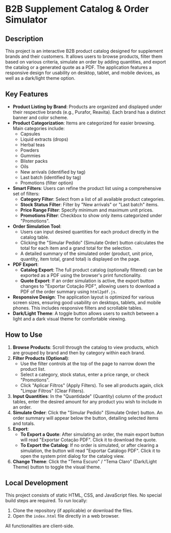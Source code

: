 # B2B Supplement Catalog & Order Simulator

## Description

This project is an interactive B2B product catalog designed for supplement brands and their customers. It allows users to browse products, filter them based on various criteria, simulate an order by adding quantities, and export the catalog or a generated quote as a PDF. The application features a responsive design for usability on desktop, tablet, and mobile devices, as well as a dark/light theme option.

## Key Features

*   **Product Listing by Brand**: Products are organized and displayed under their respective brands (e.g., Purafor, Reavita). Each brand has a distinct banner and color scheme.
*   **Product Categorization**: Items are categorized for easier browsing. Main categories include:
    *   Capsules
    *   Liquid extracts (drops)
    *   Herbal teas
    *   Powders
    *   Gummies
    *   Blister packs
    *   Oils
    *   New arrivals (identified by tag)
    *   Last batch (identified by tag)
    *   Promotions (filter option)
*   **Smart Filters**: Users can refine the product list using a comprehensive set of filters:
    *   **Category Filter**: Select from a list of all available product categories.
    *   **Stock Status Filter**: Filter by "New arrivals" or "Last batch" items.
    *   **Price Range Filter**: Specify minimum and maximum unit prices.
    *   **Promotions Filter**: Checkbox to show only items categorized under "Promotions".
*   **Order Simulation Tool**:
    *   Users can input desired quantities for each product directly in the catalog table.
    *   Clicking the "Simular Pedido" (Simulate Order) button calculates the total for each item and a grand total for the selection.
    *   A detailed summary of the simulated order (product, unit price, quantity, item total, grand total) is displayed on the page.
*   **PDF Export**:
    *   **Catalog Export**: The full product catalog (optionally filtered) can be exported as a PDF using the browser's print functionality.
    *   **Quote Export**: If an order simulation is active, the export button changes to "Exportar Cotação PDF", allowing users to download a PDF of the order summary using `html2pdf.js`.
*   **Responsive Design**: The application layout is optimized for various screen sizes, ensuring good usability on desktops, tablets, and mobile phones. This includes responsive filters and scrollable tables.
*   **Dark/Light Theme**: A toggle button allows users to switch between a light and a dark visual theme for comfortable viewing.

## How to Use

1.  **Browse Products**: Scroll through the catalog to view products, which are grouped by brand and then by category within each brand.
2.  **Filter Products (Optional)**:
    *   Use the filter controls at the top of the page to narrow down the product list.
    *   Select a category, stock status, enter a price range, or check "Promotions".
    *   Click "Aplicar Filtros" (Apply Filters). To see all products again, click "Limpar Filtros" (Clear Filters).
3.  **Input Quantities**: In the "Quantidade" (Quantity) column of the product tables, enter the desired amount for any product you wish to include in an order.
4.  **Simulate Order**: Click the "Simular Pedido" (Simulate Order) button. An order summary will appear below the button, detailing selected items and totals.
5.  **Export**:
    *   **To Export a Quote**: After simulating an order, the main export button will read "Exportar Cotação PDF". Click it to download the quote.
    *   **To Export the Catalog**: If no order is simulated, or after clearing a simulation, the button will read "Exportar Catálogo PDF". Click it to open the system print dialog for the catalog view.
6.  **Change Theme**: Click the "Tema Escuro" / "Tema Claro" (Dark/Light Theme) button to toggle the visual theme.

## Local Development

This project consists of static HTML, CSS, and JavaScript files. No special build steps are required. To run locally:

1.  Clone the repository (if applicable) or download the files.
2.  Open the `index.html` file directly in a web browser.

All functionalities are client-side.

